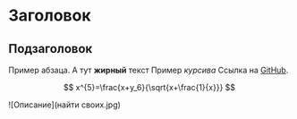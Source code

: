 

# Заголовок
## Подзаголовок
Пример абзаца. А тут **жирный** текст
Пример *курсива*
Ссылка на [GitHub](https://github.com).

$$
x^{5}=\frac{x+y_6}{\sqrt{x+\frac{1}{x}}}
$$

![Описание](найти своих.jpg)
